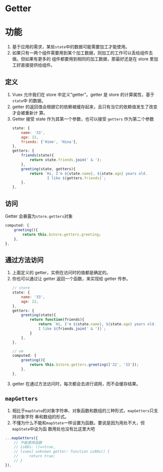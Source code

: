 # Getter

# 功能
1. 基于应用的需求，某些`state`中的数据可能需要加工才能使用。
2. 如果只有一两个组件需要用到某个加工数据，则加工的工作可以丢给组件去做。但如果有更多的
组件都要用到相同的加工数据，那最好还是在 store 里加工好直接提供给组件。


## 定义
1. Vuex 允许我们在 store 中定义“getter”。getter 是 store 的计算属性，基于`state`中
的数据。
2. getter 的返回值会根据它的依赖被缓存起来，且只有当它的依赖值发生了改变才会被重新计
算。
3. Getter 接受 state 作为其第一个参数，也可以接受 `getters` 作为第二个参数
    ```js
    state: {
        name: '33',
        age: 22,
        friends: ['Hime', 'Hina'],
    },
    getters: {
        friends(state){
            return state.friends.join(' & ');
        },
        greeting(state, getters){
            return `Hi, I'm ${state.name}, ${state.age} years old.
                    I like ${getters.friends}`;
        },
    },
    ```


## 访问
Getter 会暴露为`store.getters`对象
```js
computed: {
    greeting(){
        return this.$store.getters.greeting;
    },
},
```


## 通过方法访问
1. 上面定义的 getter，实例在访问时的值都是确定的。
2. 你也可以通过让 getter 返回一个函数，来实现给 getter 传参。
    ```js
    // store
    state: {
        name: '33',
        age: 22,
    },
    getters: {
        greeting(state){
            return function(friends){
                return `Hi, I'm ${state.name}, ${state.age} years old.
                I like ${friends.join(' & ')}`;
            }
        },
    },
    ```
    ```js
    // vm
    computed: {
        greeting(){
            return this.$store.getters.greeting(['22', '33']);
        },
    },
    ```
3. getter 在通过方法访问时，每次都会去进行调用，而不会缓存结果。


## `mapGetters`
1. 相比于`mapState`的对象字符串、对象函数和数组的三种形式，`mapGetters`只支持对象字符
串和数组的形式。
2. 不懂为什么不能和`mapState`一样设置为函数。要说是因为用处不大，但`mapState`中设为函
数用处也没有比这里大吧

```js
...mapGetters({
    // 不能使用函数
    // is80s: ()=>true,
    // [vuex] unknown getter: function is80s() {
    //     return true;
    // }
}),
```
